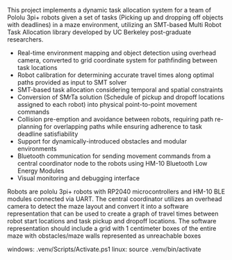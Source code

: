This project implements a dynamic task allocation system for a team of Pololu 3pi+ robots given a set of tasks (Picking up and dropping off objects with deadlines) in a maze environment, utilizing an SMT-based Multi Robot Task Allocation library developed by UC Berkeley post-graduate researchers. 

- Real-time environment mapping and object detection using overhead camera, converted to grid coordinate system for pathfinding between task locations
- Robot calibration for determining accurate travel times along optimal paths provided as input to SMT solver
- SMT-based task allocation considering temporal and spatial constraints
- Conversion of SMrTa solution (Schedule of pickup and dropoff locations assigned to each robot) into physical point-to-point movement commands
- Collision pre-emption and avoidance between robots, requiring path re-planning for overlapping paths while ensuring adherence to task deadline satisfiability
- Support for dynamically-introduced obstacles and modular environments
- Bluetooth communication for sending movement commands from a central coordinator node to the robots using HM-10 Bluetooth Low Energy Modules
- Visual monitoring and debugging interface



Robots are pololu 3pi+ robots with RP2040 microcontrollers and HM-10 BLE modules connected via UART. The central coordinator utilizes an overhead camera to detect the maze layout and convert it into a software representation that can be used to create a graph of travel times between robot start locations and task pickup and dropoff locations. The software representation should include a grid with 1 centimeter boxes of the entire maze with obstacles/maze walls represented as unreachable boxes


windows: .venv/Scripts/Activate.ps1
linux: source .venv/bin/activate